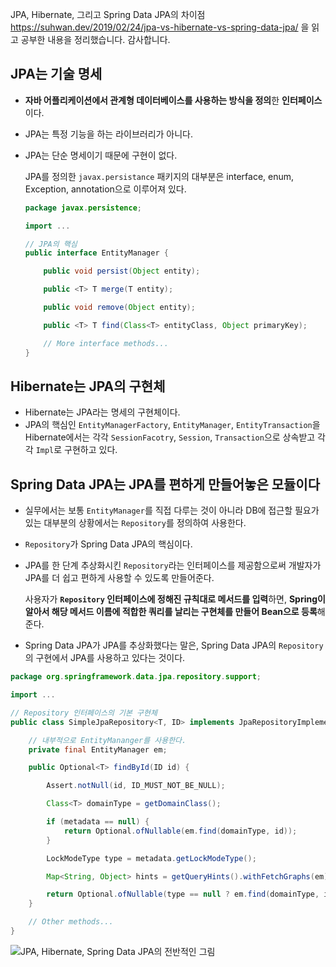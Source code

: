 JPA, Hibernate, 그리고 Spring Data JPA의 차이점 https://suhwan.dev/2019/02/24/jpa-vs-hibernate-vs-spring-data-jpa/ 을 읽고 공부한 내용을 정리했습니다. 감사합니다.

## JPA는 기술 명세

- **자바 어플리케이션에서 관계형 데이터베이스를 사용하는 방식을 정의**한 **인터페이스**이다.

- JPA는 특정 기능을 하는 라이브러리가 아니다. 

- JPA는 단순 명세이기 때문에 구현이 없다.

  JPA를 정의한 `javax.persistance` 패키지의 대부분은 interface, enum, Exception, annotation으로 이루어져 있다.

  ```java
  package javax.persistence;
  
  import ...
  
  // JPA의 핵심
  public interface EntityManager {
  
      public void persist(Object entity);
  
      public <T> T merge(T entity);
  
      public void remove(Object entity);
  
      public <T> T find(Class<T> entityClass, Object primaryKey);
  
      // More interface methods...
  }
  ```

## Hibernate는 JPA의 구현체

- Hibernate는 JPA라는 명세의 구현체이다.
- JPA의 핵심인 `EntityManagerFactory`, `EntityManager`, `EntityTransaction`을 Hibernate에서는 각각 `SessionFacotry`, `Session`, `Transaction`으로 상속받고 각각 `Impl`로 구현하고 있다.

## Spring Data JPA는 JPA를 편하게 만들어놓은 모듈이다

- 실무에서는 보통 `EntityManager`를 직접 다루는 것이 아니라 DB에 접근할 필요가 있는 대부분의 상황에서는 `Repository`를 정의하여 사용한다.

- `Repository`가 Spring Data JPA의 핵심이다. 

- JPA를 한 단계 추상화시킨 `Repository`라는 인터페이스를 제공함으로써 개발자가 JPA를 더 쉽고 편하게 사용할 수 있도록 만들어준다. 

  사용자가 **`Repository` 인터페이스에 정해진 규칙대로 메서드를 입력**하면, **Spring이 알아서 해당 메서드 이름에 적합한 쿼리를 날리는 구현체를 만들어 Bean으로 등록**해준다. 

- Spring Data JPA가 JPA를 추상화했다는 말은, Spring Data JPA의 `Repository`의 구현에서 JPA를 사용하고 있다는 것이다. 

```java
package org.springframework.data.jpa.repository.support;

import ...

// Repository 인터페이스의 기본 구현체
public class SimpleJpaRepository<T, ID> implements JpaRepositoryImplementation<T, ID> {

    // 내부적으로 EntityMananger를 사용한다.
    private final EntityManager em;

    public Optional<T> findById(ID id) {

        Assert.notNull(id, ID_MUST_NOT_BE_NULL);

        Class<T> domainType = getDomainClass();

        if (metadata == null) {
            return Optional.ofNullable(em.find(domainType, id));
        }

        LockModeType type = metadata.getLockModeType();

        Map<String, Object> hints = getQueryHints().withFetchGraphs(em).asMap();

        return Optional.ofNullable(type == null ? em.find(domainType, id, hints) : em.find(domainType, id, type, hints));
    }

    // Other methods...
}
```

![JPA, Hibernate, Spring Data JPA의 전반적인 그림](https://suhwan.dev/images/jpa_hibernate_repository/overall_design.png)

